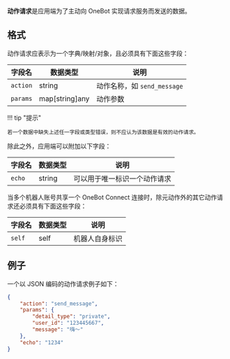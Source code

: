 **动作请求**是应用端为了主动向 OneBot 实现请求服务而发送的数据。

## 格式

动作请求应表示为一个字典/映射/对象，且必须具有下面这些字段：

字段名 | 数据类型 | 说明
--- | --- | ---
`action` | string | 动作名称，如 `send_message`
`params` | map[string]any | 动作参数

!!! tip "提示"

    若一个数据中缺失上述任一字段或类型错误，则不应认为该数据是有效的动作请求。

除此之外，应用端可以附加以下字段：

字段名 | 数据类型 | 说明
--- | --- | ---
`echo` | string | 可以用于唯一标识一个动作请求

当多个机器人账号共享一个 OneBot Connect 连接时，除元动作外的其它动作请求还必须具有下面这些字段：

字段名 | 数据类型 | 说明
--- | --- | ---
`self` | self | 机器人自身标识

## 例子

一个以 JSON 编码的动作请求例子如下：

```json
{
    "action": "send_message",
    "params": {
        "detail_type": "private",
        "user_id": "123445667",
        "message": "嗨～"
    },
    "echo": "1234"
}
```

